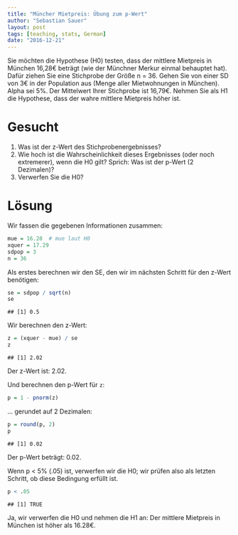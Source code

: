 ```yaml
---
title: "Müncher Mietpreis: Übung zum p-Wert"
author: "Sebastian Sauer"
layout: post
tags: [teaching, stats, German]
date: "2016-12-21"
---
```


Sie möchten die Hypothese (H0) testen, dass der mittlere Mietpreis in München 16,28€ beträgt (wie der Münchner Merkur einmal behauptet hat). Dafür ziehen Sie eine Stichprobe der Größe n = 36. Gehen Sie von einer SD von 3€ in der Population aus (Menge aller Mietwohnungen in München). Alpha sei 5%. Der Mittelwert Ihrer Stichprobe ist 16,79€. Nehmen Sie als H1 die Hypothese, dass der wahre mittlere Mietpreis höher ist.

# Gesucht

1. Was ist der z-Wert des Stichprobenergebnisses?
2. Wie hoch ist die Wahrscheinlichkeit dieses Ergebnisses (oder noch extremerer), wenn die H0 gilt? Sprich: Was ist der p-Wert (2 Dezimalen)?
3. Verwerfen Sie die H0?

# Lösung

Wir fassen die gegebenen Informationen zusammen:

```r
mue = 16.28  # mue laut H0
xquer = 17.29
sdpop = 3
n = 36
```


Als erstes berechnen wir den SE, den wir im nächsten Schritt für den z-Wert benötigen:


```r
se = sdpop / sqrt(n)
se
```

```
## [1] 0.5
```


Wir berechnen den z-Wert:

```r
z = (xquer - mue) / se
z
```

```
## [1] 2.02
```

Der z-Wert ist: 2.02.

Und berechnen den p-Wert für `z`:


```r
p = 1 - pnorm(z)
```


... gerundet auf 2 Dezimalen:


```r
p = round(p, 2)
p
```

```
## [1] 0.02
```


Der p-Wert beträgt: 0.02.

Wenn p < 5% (.05) ist, verwerfen wir die H0; wir prüfen also als letzten Schritt, ob diese Bedingung erfüllt ist.


```r
p < .05
```

```
## [1] TRUE
```

Ja, wir verwerfen die H0 und nehmen die H1 an: Der mittlere Mietpreis in München ist höher als 16.28€.

